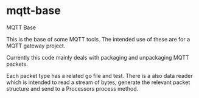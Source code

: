 # mqtt-base
MQTT Base

This is the base of some MQTT tools.   The intended use of these are for a MQTT gateway project.

Currently this code mainly deals with packaging and unpackaging MQTT packets.

Each packet type has a related go file and test.   There is a also data reader which is intended to read a stream of bytes, generate the relevant packet structure and send to a Processors process method.
